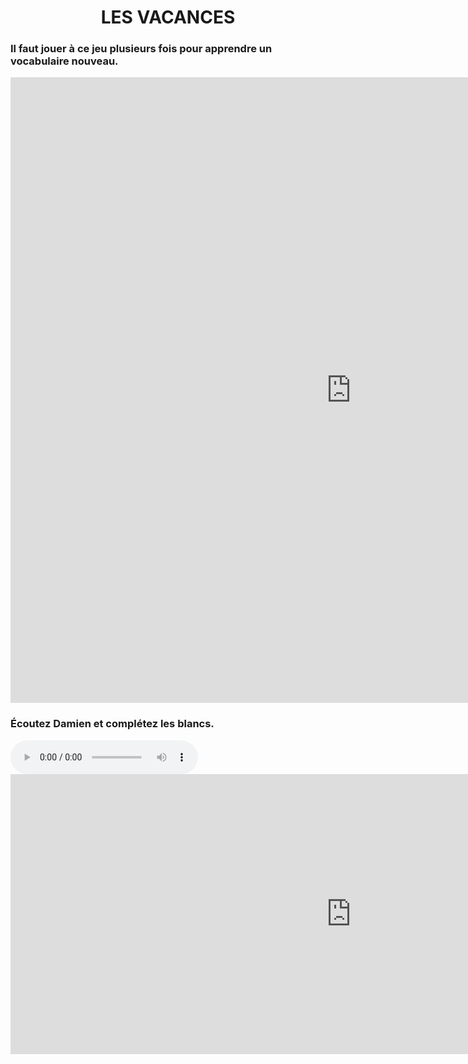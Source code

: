 <h1 align="center">
  <b style="color:dark green;">LES VACANCES</b><br>
</h1>

<h3 align="left">
  <b style="color:dark green;">Il faut jouer à ce jeu plusieurs fois pour apprendre un vocabulaire nouveau.</b><br>
</h3>
<iframe src="https://h5p.org/h5p/embed/405248" width="1090" height="1001" frameborder="0" allowfullscreen="allowfullscreen"></iframe><script src="https://h5p.org/sites/all/modules/h5p/library/js/h5p-resizer.js" charset="UTF-8"></script>


<h3 align="left">
  <b style="color:dark green;">Écoutez Damien et complétez les blancs.</b><br>
</h3>
<audio controls>
<source src="https://ielanguages.com/listen/vacances.mp3" type="audio/mpeg"> 
<br />Your browser does not support the audio element.<br />
</audio>

<iframe src="https://h5p.org/h5p/embed/405255" width="1090" height="448" frameborder="0" allowfullscreen="allowfullscreen"></iframe><script src="https://h5p.org/sites/all/modules/h5p/library/js/h5p-resizer.js" charset="UTF-8"></script>
